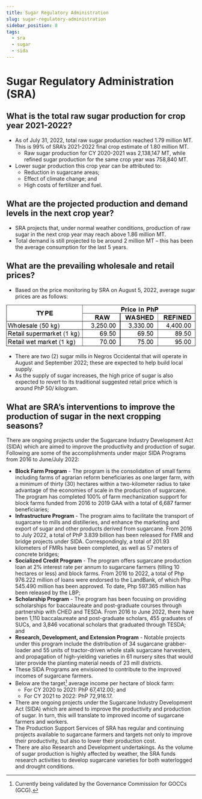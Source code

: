 ```yaml
---
title: Sugar Regulatory Administration
slug: sugar-regulatory-administration
sidebar_position: 8
tags:
  - sra
  - sugar
  - sida
---
```


# Sugar Regulatory Administration (SRA)

## What is the total raw sugar production for crop year 2021-2022? 

- As of July 31, 2022, total raw sugar production reached 1.79 million MT. This is 99% of SRA’s 2021-2022 final crop estimate of 1.80 million MT. 
  - Raw sugar production for CY 2020-2021 was 2,138,147 MT, while refined sugar production for the same crop year was 758,840 MT.
- Lower sugar production this crop year can be attributed to:
  - Reduction in sugarcane areas;
  - Effect of climate change; and
  - High costs of fertilizer and fuel.

## What are the projected production and demand levels in the next crop year? 

- SRA projects that, under normal weather conditions, production of raw sugar in the next crop year may reach above 1.86 million MT.
- Total demand is still projected to be around 2 million MT – this has been the average consumption for the last 5 years.

## What are the prevailing wholesale and retail prices?

- Based on the price monitoring by SRA on August 5, 2022, average sugar prices are as follows:

![sugar prices](Picture8.png)

- There are two (2) sugar mills in Negros Occidental that will operate in August and September 2022; these are expected to help build local supply.
- As the supply of sugar increases, the high price of sugar is also expected to revert to its traditional suggested retail price which is around PhP 50/ kilogram.

## What are SRA’s interventions to improve the production of sugar in the next cropping seasons?

There are ongoing projects under the Sugarcane Industry Development Act (SIDA) which are aimed to improve the productivity and production of sugar. 
Following are some of the accomplishments under major SIDA Programs from 2016 to June/July 2022:
- **Block Farm Program** - The program is the consolidation of small farms including farms of agrarian reform beneficiaries as one larger farm, with a minimum of thirty (30) hectares within a two-kilometer radius to take advantage of the economies of scale in the production of sugarcane. The program has completed 100% of farm mechanization support for block farms funded from 2016 to 2019 GAA with a total of 6,687 farmer beneficiaries;
- **Infrastructure Program** - The program aims to facilitate the transport of sugarcane to mills and distilleries, and enhance the marketing and export of sugar and other products derived from sugarcane. From 2016 to July 2022, a total of PhP 3.839 billion has been released for FMR and bridge projects under SIDA. Correspondingly, a total of 201.93 kilometers of FMRs have been completed, as well as 57 meters of concrete bridges;
- **Socialized Credit Program** - The program offers sugarcane production loan at 2% interest rate per annum to sugarcane farmers (tilling 10 hectares or less) and block farms. From 2016 to 2022, a total of Php 976.222 million of loans were endorsed to the LandBank, of which Php 545.490 million has been approved. To date, Php 597.365 million has been released by the LBP;
- **Scholarship Program** - The program has been focusing on providing scholarships for baccalaureate and post-graduate courses through partnership with CHED and TESDA. From 2016 to June 2022, there have been 1,110 baccalaureate and post-graduate scholars, 455 graduates of SUCs, and 3,846 vocational scholars that graduated through TESDA; and
- **Research, Development, and Extension Program** - Notable projects under this program include the distribution of 34 sugarcane grabber-loader and 55 units of tractor-driven whole stalk sugarcane harvesters, and propagation of high-yielding varieties in 61 nursery sites that would later provide the planting material needs of 23 mill districts.
- These SIDA Programs are envisioned to contribute to the improved incomes of sugarcane farmers.
- Below are the target[^1] average income per hectare of block farm:
  - For CY 2020 to 2021: PhP 67,412.00; and
  - For CY 2021 to 2022: PhP 72,916.17.
- There are ongoing projects under the Sugarcane Industry Development Act (SIDA) which are aimed to improve the productivity and production of sugar. In turn, this will translate to improved income of sugarcane farmers and workers.
- The Production Support Services of SRA has regular and continuing projects available to sugarcane farmers and targets not only to improve their productivity, but also to lower their production cost.
- There are also Research and Development undertakings. As the volume of sugar production is highly affected by weather, the SRA funds research activities to develop sugarcane varieties for both waterlogged and drought conditions.

[^1]: Currently being validated by the Governance Commission for GOCCs (GCG).

